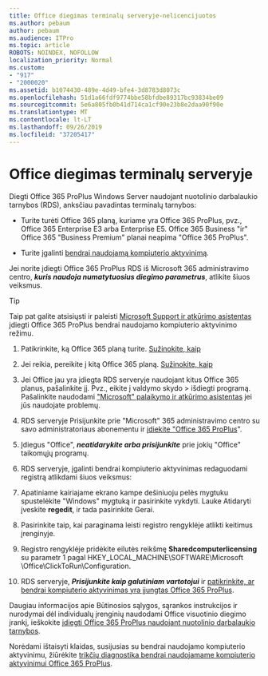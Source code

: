 ```yaml
---
title: Office diegimas terminalų serveryje-nelicencijuotos
ms.author: pebaum
author: pebaum
ms.audience: ITPro
ms.topic: article
ROBOTS: NOINDEX, NOFOLLOW
localization_priority: Normal
ms.custom:
- "917"
- "2000020"
ms.assetid: b1074430-489e-4d49-bfe4-3d8783d8073c
ms.openlocfilehash: 51d1a66fdf9774bbe58bfdbe89317bc93834be09
ms.sourcegitcommit: 5e6a805fb0b41d714ca1cf90e23b8e2daa90f90e
ms.translationtype: MT
ms.contentlocale: lt-LT
ms.lasthandoff: 09/26/2019
ms.locfileid: "37205417"
---
```

# <a name="installing-office-on-a-terminal-server"></a>Office diegimas terminalų serveryje

Diegti Office 365 ProPlus Windows Server naudojant nuotolinio darbalaukio tarnybos (RDS), anksčiau pavadintas terminalų tarnybos:
  
- Turite turėti Office 365 planą, kuriame yra Office 365 ProPlus, pvz., Office 365 Enterprise E3 arba Enterprise E5. Office 365 Business "ir" Office 365 "Business Premium" planai neapima "Office 365 ProPlus".

- Turite įgalinti [bendrai naudojamą kompiuterio aktyvinimą](https://docs.microsoft.com/DeployOffice/overview-of-shared-computer-activation-for-office-365-proplus).

Jei norite įdiegti Office 365 ProPlus RDS iš Microsoft 365 administravimo centro, ***kuris naudoja numatytuosius diegimo parametrus***, atlikite šiuos veiksmus.

> [!TIP]
> Taip pat galite atsisiųsti ir paleisti [Microsoft Support ir atkūrimo asistentas](https://aka.ms/SaRA_OfficeSCA_M365Portal) įdiegti Office 365 ProPlus bendrai naudojamo kompiuterio aktyvinimo režimu.
  
1. Patikrinkite, ką Office 365 planą turite. [Sužinokite, kaip](https://docs.microsoft.com/office365/admin/admin-overview/what-subscription-do-i-have)

2. Jei reikia, pereikite į kitą Office 365 planą. [Sužinokite, kaip](https://docs.microsoft.com/office365/admin/subscriptions-and-billing/switch-to-a-different-plan)

3. Jei Office jau yra įdiegta RDS serveryje naudojant kitus Office 365 planus, pašalinkite jį. Pvz., eikite į valdymo skydo \> išdiegti programą. Pašalinkite naudodami ["Microsoft" palaikymo ir atkūrimo asistentas](https://aka.ms/SARA-OfficeUninstall-Alchemy) jei jūs naudojate problemų.

4. RDS serveryje Prisijunkite prie "Microsoft" 365 administravimo centro su savo administratoriaus abonementu ir [įdiekite "Office 365 ProPlus](https://portal.office.com/OLS/MySoftware.aspx)".

5. Įdiegus "Office", ***neatidarykite arba prisijunkite*** prie jokių "Office" taikomųjų programų.

6. RDS serveryje, įgalinti bendrai kompiuterio aktyvinimas redaguodami registrą atlikdami šiuos veiksmus:

1. Apatiniame kairiajame ekrano kampe dešiniuoju pelės mygtuku spustelėkite "Windows" mygtuką ir pasirinkite vykdyti. Lauke Atidaryti įveskite **regedit**, ir tada pasirinkite Gerai.

2. Pasirinkite taip, kai paraginama leisti registro rengyklėje atlikti keitimus įrenginyje.

3. Registro rengyklėje pridėkite eilutės reikšmę **Sharedcomputerlicensing** su parametr 1 pagal HKEY_LOCAL_MACHINE\SOFTWARE\Microsoft \Office\ClickToRun\Configuration.

7. RDS serveryje, ***Prisijunkite kaip galutiniam vartotojui*** ir [patikrinkite, ar bendrai kompiuterio aktyvinimas yra įjungtas Office 365 ProPlus](https://docs.microsoft.com/DeployOffice/troubleshoot-issues-with-shared-computer-activation-for-office-365-proplus#verify-that-activation-for-office-365-proplus-succeeded).

Daugiau informacijos apie Būtinosios sąlygos, sąrankos instrukcijos ir nurodymai dėl individualų įrenginių naudodami Office visuotinio diegimo įrankį, ieškokite [įdiegti Office 365 ProPlus naudojant nuotolinio darbalaukio tarnybos](https://docs.microsoft.com/DeployOffice/deploy-office-365-proplus-by-using-remote-desktop-services).
  
Norėdami ištaisyti klaidas, susijusias su bendrai naudojamo kompiuterio aktyvinimu, žiūrėkite [trikčių diagnostika bendrai naudojamame kompiuterio aktyvinimui Office 365 ProPlus](https://docs.microsoft.com/DeployOffice/troubleshoot-issues-with-shared-computer-activation-for-office-365-proplus).
  